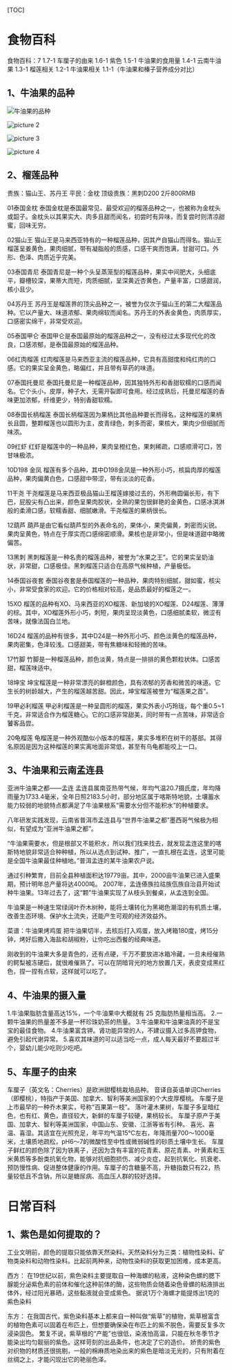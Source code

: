 
[TOC]

# 食物百科

食物百科：7
1.7-1 车厘子的由来
1.6-1 紫色
1.5-1 牛油果的食用量
1.4-1 云南牛油果
1.3-1 榴莲相关
1.2-1 牛油果相关
1.1-1（牛油果和榛子营养成分对比）




## 1、牛油果的品种


![牛油果的品种](../../images/ee0b3d03c5c8173d74a51c7f8ec283161228a7509046a1d5641ea65d68902494.jpeg)  


![picture 2](../../images/72ded137184d28181aa6f4b4cb8668acdaef1faee6fed66cd9a340eae395c3ba.jpeg)  


![picture 3](../../images/fc51833a1b5cc93cd2ae95873812df3604773f039c879e45368630443c016d36.jpeg)  


![picture 4](../../images/a5a0518e81e1ebfe18cefd4a4db6578114e3c5356a3d48fb6e74e1b1269f55b7.jpeg)  

## 2、榴莲品种

贵族：猫山王、苏丹王
平民：金枕
顶级贵族：黑刺D200 2斤800RMB

01泰国金枕
 泰国金枕是泰国最常见、最受欢迎的榴莲品种之一，也被称为金枕头或韶子。金枕头以其果实大、肉多且甜而闻名，初尝时有异味，而复尝时则清凉甜蜜，回味无穷。

02猫山王
猫山王是马来西亚特有的一种榴莲品种，因其产自猫山而得名。猫山王榴莲呈姜黄色，果肉细腻，带有凝脂般的质感，口感干爽而饱满，甘甜可口。外形、色泽、肉质近乎完美。
 

03泰国青尼
泰国青尼是一种个头呈蒸笼型的榴莲品种，果实中间肥大，头细底平，瓣槽较深，果蒂大而短，肉质细腻，呈深黄近杏黄色，产量丰富，口感甜润，核小且少。
 
04苏丹王
苏丹王是榴莲界的顶尖品种之一，被誉为仅次于猫山王的第二大榴莲品种。它以产量大、味道浓郁、果肉绵软而闻名。苏丹王的外表金黄色，肉质厚实，口感密实绵干，非常受欢迎。

05泰国甲仑
泰国甲仑是泰国最原始的榴莲品种之一，没有经过太多现代化的改良，口感浓郁，是泰国最原始的榴莲品种。

06红肉榴莲
红肉榴莲是马来西亚主流的榴莲品种，它具有高甜度和纯红肉的口感。它的果实呈金黄色，略偏红，并且带有草药的味道。
 
07泰国托曼尼
泰国托曼尼是一种榴莲品种，因其独特外形和香甜软糯的口感而闻名。它个头小，皮厚，种子大，无需开裂即可食用。经过成熟后，托曼尼榴莲的香味更加浓郁，纤维更少，特别香甜软糯。
 
08泰国长柄榴莲
泰国长柄榴莲因为果柄比其他品种要长而得名，这种榴莲的果柄长且圆，整颗榴莲也以圆形为主，皮青绿色，刺多而密，果核大，果肉少但细腻而味浓。
 
09红虾
红虾是榴莲中的一种品种，果肉呈橙红色，果刺稀疏，口感顺滑可口，苦甘味极浓。
 
10D198 金凤
榴莲有多个品种，其中D198金凤是一种外形小巧，核扁肉厚的榴莲品种，果肉偏黄白色，口感甜中带涩，带有淡淡的花香。

11干尧
干尧榴莲是马来西亚极品猫山王榴莲嫁接过去的，外形椭圆偏长形，有下巴，屁股尖有凸出来，颜色呈果肉胶状，全熟的果包很鲜艳的金黄色，口感冰淇淋般的柔滑口感，软糯香甜、细腻嫩滑。干尧榴莲的果柄很长。
 
12葫芦
葫芦是由它看似葫芦型的外表命名的，果体小，果壳偏黄，刺密而尖锐。果肉呈黄色，特点在于厚实而口感绵密顺滑。果核也是非常小，但是味道甜中略微偏苦。
 
13黑刺
黑刺榴莲是一种名贵的榴莲品种，被誉为“水果之王”。它的果实呈奶油状，非常甜，口感极佳。黑刺榴莲只适合在高原气候种植，产量极低。
 
14泰国谷夜套
泰国谷夜套是泰国榴莲的一种品种，果肉特别细腻，甜如蜜，核尖小，非常受食家的欢迎。它的价格相对较高，是品质最好的榴莲之一。
 
15XO
榴莲的品种有XO、马来西亚的XO榴莲、新加坡的XO榴莲、D24榴莲、薄薄的棕。其中，XO榴莲外形小巧，刺短，果肉呈现淡黄色，口感细腻柔软，微涩有苦味，就像法国白兰地。
 
16D24
榴莲的品种有很多，其中D24是一种外形小巧、颜色淡黄色的榴莲品种，果肉密集，色泽较浅。口感甜美，带有焦糖味和轻微的苦味。
 
17竹脚
竹脚是一种榴莲品种，颜色淡黄，特点是一排排的黄色颗粒状体。口感苦甜，榴莲味适中。
 
18坤宝
坤宝榴莲是一种非常漂亮的鲜橙颜色，具有浓郁的芳香和微苦的味道。它生长的树龄越大，产生的榴莲越苦甜。因此，坤宝榴莲被誉为“榴莲果之首”。
 
19甲必利榴莲
甲必利榴莲是一种呈圆形的榴莲，果实外表小巧玲珑，每个重0.5~1千克，非常适合作为榴莲糖心。它的口感非常甜美，同时带有一点苦味，非常适合饕客品尝。
 
20龟榴莲
龟榴莲是一种外观酷似小版本的榴莲，果实多堆积在树干的基部。其得名原因是因为这种榴莲的果实离地面非常低，甚至有乌龟都能咬上一口。


## 3、牛油果和云南孟连县

亚洲牛油果之都——孟连
孟连县属南亚热带气候，年均气温20.7摄氏度，年均降雨量为1733.4毫米，全年日照2183.5小时，部分地区属于喀斯特地貌，土壤蓄水能力较弱的地貌特点都满足了牛油果根系“需要水分但不能积水”的种植要求。

八年研发实践发现，云南省普洱市孟连县与“世界牛油果之都”墨西哥气候极为相似，有望成为“亚洲牛油果之都”。
 
“牛油果需要水，但是根部又不能积水，所以我们找来找去，就发现孟连这里的喀斯特地貌非常适合种种植，所以从选点到试种、推广，一直扎根在孟连，这里可能是全国牛油果最佳种植地。”普洱孟连的某牛油果农户说。
  
通过引种繁育，目前全县种植面积达19779亩。其中，2000亩牛油果已进入盛果期，预计明年总产量将达4000吨。
2007年，孟连傣族拉祜族佤族自治县开始试种牛油果。13年过去了，这“颗”牛油果实现了从枝头到餐桌，从孟连到全国。
 
牛油果是一种速生常绿阔叶乔木树种，能将土壤转化为黑褐色潮湿的有机质土壤，改善生态环境、保护水土流失，还能产生可观的经济效益外。
 
菜谱：牛油果烤鸡蛋
把牛油果切半，去核后打入鸡蛋，放入烤箱180度，烤15分钟，烤好后撒入海盐和胡椒粉，让你吃出西餐的经典味道。
 
刚收到的牛油果大多是青色的，还有点硬，千万不要放进冰箱冷藏，一旦未经催熟的鳄梨被冻硬后，就很难催熟了。可以在阴暗背光的地方放置几天，表皮变成黑红色，捏一捏有点软，这样就可以吃了。


## 4、牛油果的摄入量

1.牛油果脂肪含量高达15%，一个牛油果中大概就有 25 克脂肪热量相当高。
2.一颗牛油果的热量差不多是一杯珍珠奶茶的热量。
3.牛油果和牛油果油真的不是宝宝的最佳食物。
4.牛油果富含钾。肾功能异常的人，不建议摄入过多高钾食物，避免引起代谢异常。
5.喜欢其味道的可以适当吃一点，成人每天最好不要超过半个，婴幼儿能少吃则少吃吧。

## 5、车厘子的由来

车厘子（英文名：Cherries）是欧洲甜樱桃栽培品种。 
音译自英语单词Cherries（即樱桃），特指产于美国、加拿大、智利等美洲国家的个大皮厚樱桃。 
车厘子是上市最早的一种乔木果实，号称“百果第一枝”。 
落叶灌木果树，车厘子多呈暗红色，也有红、黄色，直径较大，新鲜的车厘子较硬，果柄较长。 
车厘子原产于美国、加拿大、智利等美洲国家，中国山东、安徽、江浙等省有引种。 
喜光、喜温、喜湿。其适宜在光照充足，年平均气温15℃左右，年降雨量700～1000毫米，土壤质地疏松，pH6～7的微酸性至中性或微弱碱性的砂质土壤中生长。 
车厘子鲜红的颜色除了因为铁离子，还因为含有丰富的花青素、原花青素、叶黄素和玉米黄质等多酚类抗氧化物，能够对抗细胞损伤、减少炎症，起到抗氧化、抗衰老、预防慢性病、促进整体健康的作用。车厘子的含糖量不高，升糖指数只有22，热量较低且不含钠，所以是糖尿病、高血压人群的较好选择。 


# 日常百科

## 1、紫色是如何提取的？

工业文明前，颜色的提取只能依靠天然染料。天然染料分为三类：植物性染料、矿物类染料和动物性染料。比起前两种来，动物性染料的获取更加困难，成本更高。

西方：
在19世纪以前，紫色染料主要提取自一种海螺的粘液，这种染色螺的腮下腺能分泌紫色素的前体和催化这种前体的酶，这些物质会随着染色骨螺的粘液排出体外，经过阳光暴晒，这些黏液就会变成紫色。
据说1万个海螺才能提炼出1克的紫色染料

东方：
在我国古代，紫色染料基本上都来自一种叫做“紫草”的植物，紫草根富含的植物色素可以固着在布匹上，但想要确保染在布匹上的紫不脱色，需要反复多次浸染固色。
繁复不说，紫草根的“产能”也很低，染液怕高温，只能在秋冬季节才能染出均匀靓丽的紫色。这样苛刻的出品条件，也决定了它的造价。
娇贵的紫色对织物的材质还很挑剔，一般的棉麻质地染出来的紫色是暗淡无光的，只有附着在丝绸之上，才能闪现出它的艳丽色泽。


